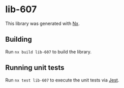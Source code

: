 # lib-607

This library was generated with [Nx](https://nx.dev).

## Building

Run `nx build lib-607` to build the library.

## Running unit tests

Run `nx test lib-607` to execute the unit tests via [Jest](https://jestjs.io).
